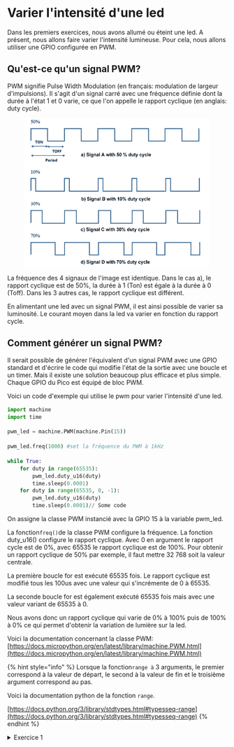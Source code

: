 # Varier l'intensité d'une led

Dans les premiers exercices, nous avons allumé ou éteint une led. A présent, nous allons faire varier l'intensité lumineuse. Pour cela, nous allons utiliser une GPIO configurée en PWM.&#x20;

## Qu'est-ce qu'un signal PWM?

PWM signifie Pulse Width Modulation (en français: modulation de largeur d'impulsions). Il s'agit d'un signal carré avec une fréquence définie dont la durée à l'état 1 et 0 varie, ce que l'on appelle le rapport cyclique (en anglais: duty cycle).&#x20;

<figure><img src="../../.gitbook/assets/PWM.png" alt=""><figcaption></figcaption></figure>

La fréquence des 4 signaux de l'image est identique. Dans le cas a), le rapport cyclique est de 50%, la durée à 1 (Ton) est égale à la durée à 0 (Toff). Dans les 3 autres cas, le rapport cyclique est différent.

En alimentant une led avec un signal PWM, il est ainsi possible de varier sa luminosité. Le courant moyen dans la led va varier en fonction du rapport cycle. &#x20;

## Comment générer un signal PWM?

Il serait possible de générer l'équivalent d'un signal PWM avec une GPIO standard et d'écrire le code qui modifie l'état de la sortie avec une boucle et un timer. Mais il existe une solution beaucoup plus efficace et plus simple. Chaque GPIO du Pico est équipé de bloc PWM.

Voici un code d'exemple qui utilise le pwm pour varier l'intensité d'une led.

```python
import machine
import time

pwm_led = machine.PWM(machine.Pin(15))

pwm_led.freq(1000) #set la fréquence du PWM à 1kHz

while True:
    for duty in range(65535):
        pwm_led.duty_u16(duty)
        time.sleep(0.0001)
    for duty in range(65535, 0, -1):
        pwm_led.duty_u16(duty)
        time.sleep(0.0001)// Some code
```

On assigne la classe PWM instancié avec la GPIO 15 à la variable pwm\_led.&#x20;

La fonction`freq()`de la classe PWM configure la fréquence. La fonction duty\_u16() configure le rapport cyclique. Avec 0 en argument le rapport cycle est de 0%, avec 65535 le rapport cyclique est de 100%. Pour obtenir un rapport cyclique de 50% par exemple, il faut mettre 32 768 soit la valeur centrale.

La première boucle for est exécuté 65535 fois. Le rapport cyclique est modifié tous les 100us avec une valeur qui s'incrémente de 0 à 65535.

La seconde boucle for est également exécuté 65535 fois mais avec une valeur variant de 65535 à 0.&#x20;

Nous avons donc un rapport cyclique qui varie de 0% à 100% puis de 100% à 0% ce qui permet d'obtenir la variation de lumière sur la led.

Voici la documentation concernant la classe PWM: [https://docs.micropython.org/en/latest/library/machine.PWM.html](https://docs.micropython.org/en/latest/library/machine.PWM.html)

{% hint style="info" %}
Lorsque la fonction`range à` 3 arguments, le premier correspond à la valeur de départ, le second à la valeur de fin et le troisième argument correspond au pas.  &#x20;

Voici la documentation python de la fonction `range`.

[https://docs.python.org/3/library/stdtypes.html#typesseq-range](https://docs.python.org/3/library/stdtypes.html#typesseq-range)
{% endhint %}

<details>

<summary>Exercice 1</summary>

Utiliser un potentiomètre pour faire varier la luminosité d'une led. Lorsque le potentiomètre est au minimum, la led est éteinte et lorsque le potentiomètre est au maximum, la luminosité de la led est au maximum. &#x20;

</details>







